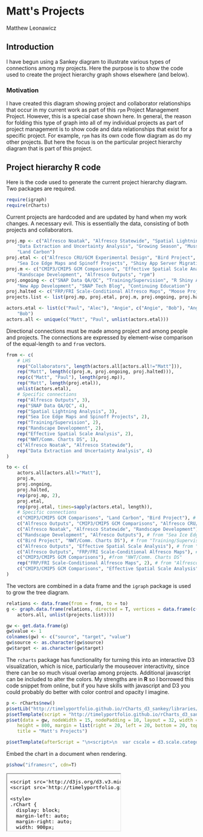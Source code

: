 # Matt's Projects
Matthew Leonawicz  




## Introduction
I have begun using a Sankey diagram to illustrate various types of connections among my projects.
Here the purpose is to show the code used to create the project hierarchy graph shows elsewhere (and below).

### Motivation
I have created this diagram showing project and collaborator relationships that occur in my current work as part of this `rpm` Project Management Project.
However, this is a special case shown here.
In general, the reason for folding this type of graph into all of my individual projects as part of project management
is to show code and data relationships that exist for a specific project.
For example, `rpm` has its own code flow diagram as do my other projects.
But here the focus is on the particular project hierarchy diagram that is part of this project.

## Project hierarchy **R** code
Here is the code used to generate the current project hierarchy diagram.
Two packages are required.


```r
require(igraph)
require(rCharts)
```

Current projects are hardcoded and are updated by hand when my work changes. A necessary evil.
This is essentially the data, consisting of both projects and collaborators.


```r
proj.mp <- c("Alfresco Noatak", "Alfresco Statewide", "Spatial Lightning Analysis", 
    "Data Extraction and Uncertainty Analysis", "Growing Season", "Mussel Project", 
    "Land Carbon")
proj.etal <- c("Alfresco CRU/GCM Experimental Design", "Bird Project", "NWT/Comm. Charts DS", 
    "Sea Ice Edge Maps and Spinoff Projects", "Shiny App Server Migration")
proj.m <- c("CMIP3/CMIP5 GCM Comparisons", "Effective Spatial Scale Analysis", 
    "Randscape Development", "Alfresco Outputs", "rpm")
proj.ongoing <- c("SNAP Data QA/QC", "Training/Supervision", "R Shiny Apps General Maintenance", 
    "New App Development", "SNAP Tech Blog", "Continuing Education")
proj.halted <- c("FRP/FRI Scale-Conditional Alfresco Maps", "Moose Project")
projects.list <- list(proj.mp, proj.etal, proj.m, proj.ongoing, proj.halted)
```


```r
actors.etal <- list(c("Paul", "Alec"), "Angie", c("Angie", "Bob"), "Angie", 
    "Bob")
actors.all <- unique(c("Matt", "Paul", unlist(actors.etal)))
```

Directional connections must be made among project and among people and projects.
The connections are expressed by element-wise comparison of the equal-length `to` and `from` vectors.


```r
from <- c(
	# LHS
	rep("Collaborators", length(actors.all[actors.all!="Matt"])),
	rep("Matt", length(c(proj.m, proj.ongoing, proj.halted))),
	rep(c("Matt", "Paul"), length(proj.mp)),
	rep("Matt", length(proj.etal)),
	unlist(actors.etal),
	# Specific connections
	rep("Alfresco Outputs", 3),
	rep("SNAP Data QA/QC", 4),
	rep("Spatial Lightning Analysis", 3),
	rep("Sea Ice Edge Maps and Spinoff Projects", 2),
	rep("Training/Supervision", 2),
	rep("Randscape Development", 2),
	rep("Effective Spatial Scale Analysis", 2),
	rep("NWT/Comm. Charts DS", 1),
	c("Alfresco Noatak", "Alfresco Statewide"),
	rep("Data Extraction and Uncertainty Analysis", 4)
)

to <- c(
	actors.all[actors.all!="Matt"],
	proj.m,
	proj.ongoing,
	proj.halted,
	rep(proj.mp, 2),
	proj.etal,
	rep(proj.etal, times=sapply(actors.etal, length)),
	# Specific connections
	c("CMIP3/CMIP5 GCM Comparisons", "Land Carbon", "Bird Project"), # from "Alfresco Outputs"
	c("Alfresco Outputs", "CMIP3/CMIP5 GCM Comparisons", "Alfresco CRU/GCM Experimental Design", "NWT/Comm. Charts DS"), # from "SNAP Data QA/QC"
	c("Alfresco Noatak", "Alfresco Statewide", "Randscape Development"), # from "Spatial Lightning Analysis
	c("Randscape Development", "Alfresco Outputs"), # from "Sea Ice Edge Maps and Spinoff Projects"
	c("Bird Project", "NWT/Comm. Charts DS"), # from "Training/Supervision"
	c("Alfresco Outputs", "Effective Spatial Scale Analysis"), # from "Randscape Development
	c("Alfresco Outputs", "FRP/FRI Scale-Conditional Alfresco Maps"), # from "Effective Spatial Scale Analysis"
	c("CMIP3/CMIP5 GCM Comparisons"), #from "NWT/Comm. Charts DS"
	rep("FRP/FRI Scale-Conditional Alfresco Maps", 2), # from "Alfresco Noatak", "Alfresco Statewide"
	c("CMIP3/CMIP5 GCM Comparisons", "Effective Spatial Scale Analysis", "Randscape Development", "Alfresco Outputs") # from "Data Extraction and Uncertainty Analysis"
)
```

The vectors are combined in a data frame and the `igraph` package is used to grow the tree diagram.


```r
relations <- data.frame(from = from, to = to)
g <- graph.data.frame(relations, directed = T, vertices = data.frame(c("Collaborators", 
    actors.all, unlist(projects.list))))

gw <- get.data.frame(g)
gw$value <- 1
colnames(gw) <- c("source", "target", "value")
gw$source <- as.character(gw$source)
gw$target <- as.character(gw$target)
```

The `rcharts` package has functionality for turning this into an interactive D3 visualization,
which is nice, particularly the mouseover interactivity, since there can be so much visual overlap among projects.
Additional javascript can be included to alter the colors.
My strengths are in **R** so I borrowed this code snippet from online,
but if you have skills with javascript and D3 you could probably do better with color control and opacity I imagine.


```r
p <- rCharts$new()
p$setLib("http://timelyportfolio.github.io/rCharts_d3_sankey/libraries/widgets/d3_sankey")
p$setTemplate(script = "http://timelyportfolio.github.io/rCharts_d3_sankey/libraries/widgets/d3_sankey/layouts/chart.html")
p$set(data = gw, nodeWidth = 15, nodePadding = 10, layout = 32, width = 900, 
    height = 800, margin = list(right = 20, left = 20, bottom = 20, top = 20), 
    title = "Matt's Projects")

p$setTemplate(afterScript = "\n<script>\n  var cscale = d3.scale.category20b();\n  d3.selectAll('#{{ chartId }} svg path.link')\n    .style('stroke', function(d){\n      return cscale(d.source.name);\n    })\n  d3.selectAll('#{{ chartId }} svg .node rect')\n    .style('fill', function(d){\n      return cscale(d.name)\n    })\n    .style('stroke', 'none')\n</script>\n")
```

Embed the chart in a document when rendering.


```r
p$show("iframesrc", cdn=T)
```

<iframe srcdoc=' &lt;!doctype HTML&gt;
&lt;meta charset = &#039;utf-8&#039;&gt;
&lt;html&gt;
  &lt;head&gt;
    &lt;link rel=&#039;stylesheet&#039; href=&#039;http://timelyportfolio.github.io/rCharts_d3_sankey/css/sankey.css&#039;&gt;
    
    &lt;script src=&#039;http://d3js.org/d3.v3.min.js&#039; type=&#039;text/javascript&#039;&gt;&lt;/script&gt;
    &lt;script src=&#039;http://timelyportfolio.github.io/rCharts_d3_sankey/js/sankey.js&#039; type=&#039;text/javascript&#039;&gt;&lt;/script&gt;
    
    &lt;style&gt;
    .rChart {
      display: block;
      margin-left: auto; 
      margin-right: auto;
      width: 900px;
      height: 800px;
    }  
    &lt;/style&gt;
    
  &lt;/head&gt;
  &lt;body &gt;
    
    &lt;div id = &#039;chart4507ded4892&#039; class = &#039;rChart d3_sankey&#039;&gt;&lt;/div&gt;    
    ï»¿&lt;!--Attribution:
Mike Bostock https://github.com/d3/d3-plugins/tree/master/sankey
Mike Bostock http://bost.ocks.org/mike/sankey/
--&gt;

&lt;script&gt;
(function(){
var params = {
 &quot;dom&quot;: &quot;chart4507ded4892&quot;,
&quot;width&quot;:    900,
&quot;height&quot;:    800,
&quot;data&quot;: {
 &quot;source&quot;: [ &quot;Collaborators&quot;, &quot;Collaborators&quot;, &quot;Collaborators&quot;, &quot;Collaborators&quot;, &quot;Matt&quot;, &quot;Matt&quot;, &quot;Matt&quot;, &quot;Matt&quot;, &quot;Matt&quot;, &quot;Matt&quot;, &quot;Matt&quot;, &quot;Matt&quot;, &quot;Matt&quot;, &quot;Matt&quot;, &quot;Matt&quot;, &quot;Matt&quot;, &quot;Matt&quot;, &quot;Matt&quot;, &quot;Paul&quot;, &quot;Matt&quot;, &quot;Paul&quot;, &quot;Matt&quot;, &quot;Paul&quot;, &quot;Matt&quot;, &quot;Paul&quot;, &quot;Matt&quot;, &quot;Paul&quot;, &quot;Matt&quot;, &quot;Paul&quot;, &quot;Matt&quot;, &quot;Paul&quot;, &quot;Matt&quot;, &quot;Matt&quot;, &quot;Matt&quot;, &quot;Matt&quot;, &quot;Matt&quot;, &quot;Paul&quot;, &quot;Alec&quot;, &quot;Angie&quot;, &quot;Angie&quot;, &quot;Bob&quot;, &quot;Angie&quot;, &quot;Bob&quot;, &quot;Alfresco Outputs&quot;, &quot;Alfresco Outputs&quot;, &quot;Alfresco Outputs&quot;, &quot;SNAP Data QA/QC&quot;, &quot;SNAP Data QA/QC&quot;, &quot;SNAP Data QA/QC&quot;, &quot;SNAP Data QA/QC&quot;, &quot;Spatial Lightning Analysis&quot;, &quot;Spatial Lightning Analysis&quot;, &quot;Spatial Lightning Analysis&quot;, &quot;Sea Ice Edge Maps and Spinoff Projects&quot;, &quot;Sea Ice Edge Maps and Spinoff Projects&quot;, &quot;Training/Supervision&quot;, &quot;Training/Supervision&quot;, &quot;Randscape Development&quot;, &quot;Randscape Development&quot;, &quot;Effective Spatial Scale Analysis&quot;, &quot;Effective Spatial Scale Analysis&quot;, &quot;NWT/Comm. Charts DS&quot;, &quot;Alfresco Noatak&quot;, &quot;Alfresco Statewide&quot;, &quot;Data Extraction and Uncertainty Analysis&quot;, &quot;Data Extraction and Uncertainty Analysis&quot;, &quot;Data Extraction and Uncertainty Analysis&quot;, &quot;Data Extraction and Uncertainty Analysis&quot; ],
&quot;target&quot;: [ &quot;Paul&quot;, &quot;Alec&quot;, &quot;Angie&quot;, &quot;Bob&quot;, &quot;CMIP3/CMIP5 GCM Comparisons&quot;, &quot;Effective Spatial Scale Analysis&quot;, &quot;Randscape Development&quot;, &quot;Alfresco Outputs&quot;, &quot;rpm&quot;, &quot;SNAP Data QA/QC&quot;, &quot;Training/Supervision&quot;, &quot;R Shiny Apps General Maintenance&quot;, &quot;New App Development&quot;, &quot;SNAP Tech Blog&quot;, &quot;Continuing Education&quot;, &quot;FRP/FRI Scale-Conditional Alfresco Maps&quot;, &quot;Moose Project&quot;, &quot;Alfresco Noatak&quot;, &quot;Alfresco Statewide&quot;, &quot;Spatial Lightning Analysis&quot;, &quot;Data Extraction and Uncertainty Analysis&quot;, &quot;Growing Season&quot;, &quot;Mussel Project&quot;, &quot;Land Carbon&quot;, &quot;Alfresco Noatak&quot;, &quot;Alfresco Statewide&quot;, &quot;Spatial Lightning Analysis&quot;, &quot;Data Extraction and Uncertainty Analysis&quot;, &quot;Growing Season&quot;, &quot;Mussel Project&quot;, &quot;Land Carbon&quot;, &quot;Alfresco CRU/GCM Experimental Design&quot;, &quot;Bird Project&quot;, &quot;NWT/Comm. Charts DS&quot;, &quot;Sea Ice Edge Maps and Spinoff Projects&quot;, &quot;Shiny App Server Migration&quot;, &quot;Alfresco CRU/GCM Experimental Design&quot;, &quot;Alfresco CRU/GCM Experimental Design&quot;, &quot;Bird Project&quot;, &quot;NWT/Comm. Charts DS&quot;, &quot;NWT/Comm. Charts DS&quot;, &quot;Sea Ice Edge Maps and Spinoff Projects&quot;, &quot;Shiny App Server Migration&quot;, &quot;CMIP3/CMIP5 GCM Comparisons&quot;, &quot;Land Carbon&quot;, &quot;Bird Project&quot;, &quot;Alfresco Outputs&quot;, &quot;CMIP3/CMIP5 GCM Comparisons&quot;, &quot;Alfresco CRU/GCM Experimental Design&quot;, &quot;NWT/Comm. Charts DS&quot;, &quot;Alfresco Noatak&quot;, &quot;Alfresco Statewide&quot;, &quot;Randscape Development&quot;, &quot;Randscape Development&quot;, &quot;Alfresco Outputs&quot;, &quot;Bird Project&quot;, &quot;NWT/Comm. Charts DS&quot;, &quot;Alfresco Outputs&quot;, &quot;Effective Spatial Scale Analysis&quot;, &quot;Alfresco Outputs&quot;, &quot;FRP/FRI Scale-Conditional Alfresco Maps&quot;, &quot;CMIP3/CMIP5 GCM Comparisons&quot;, &quot;FRP/FRI Scale-Conditional Alfresco Maps&quot;, &quot;FRP/FRI Scale-Conditional Alfresco Maps&quot;, &quot;CMIP3/CMIP5 GCM Comparisons&quot;, &quot;Effective Spatial Scale Analysis&quot;, &quot;Randscape Development&quot;, &quot;Alfresco Outputs&quot; ],
&quot;value&quot;: [      1,      1,      1,      1,      1,      1,      1,      1,      1,      1,      1,      1,      1,      1,      1,      1,      1,      1,      1,      1,      1,      1,      1,      1,      1,      1,      1,      1,      1,      1,      1,      1,      1,      1,      1,      1,      1,      1,      1,      1,      1,      1,      1,      1,      1,      1,      1,      1,      1,      1,      1,      1,      1,      1,      1,      1,      1,      1,      1,      1,      1,      1,      1,      1,      1,      1,      1,      1 ] 
},
&quot;nodeWidth&quot;:     15,
&quot;nodePadding&quot;:     10,
&quot;layout&quot;:     32,
&quot;margin&quot;: {
 &quot;right&quot;:     20,
&quot;left&quot;:     20,
&quot;bottom&quot;:     20,
&quot;top&quot;:     20 
},
&quot;title&quot;: &quot;Matt&#039;s Projects&quot;,
&quot;id&quot;: &quot;chart4507ded4892&quot; 
};

params.units ? units = &quot; &quot; + params.units : units = &quot;&quot;;

//hard code these now but eventually make available
var formatNumber = d3.format(&quot;0,.0f&quot;),    // zero decimal places
    format = function(d) { return formatNumber(d) + units; },
    color = d3.scale.category20();

if(params.labelFormat){
  formatNumber = d3.format(&quot;.2%&quot;);
}

var svg = d3.select(&#039;#&#039; + params.id).append(&quot;svg&quot;)
    .attr(&quot;width&quot;, params.width)
    .attr(&quot;height&quot;, params.height);
    
var sankey = d3.sankey()
    .nodeWidth(params.nodeWidth)
    .nodePadding(params.nodePadding)
    .layout(params.layout)
    .size([params.width,params.height]);
    
var path = sankey.link();
    
var data = params.data,
    links = [],
    nodes = [];
    
//get all source and target into nodes
//will reduce to unique in the next step
//also get links in object form
data.source.forEach(function (d, i) {
    nodes.push({ &quot;name&quot;: data.source[i] });
    nodes.push({ &quot;name&quot;: data.target[i] });
    links.push({ &quot;source&quot;: data.source[i], &quot;target&quot;: data.target[i], &quot;value&quot;: +data.value[i] });
}); 

//now get nodes based on links data
//thanks Mike Bostock https://groups.google.com/d/msg/d3-js/pl297cFtIQk/Eso4q_eBu1IJ
//this handy little function returns only the distinct / unique nodes
nodes = d3.keys(d3.nest()
                .key(function (d) { return d.name; })
                .map(nodes));

//it appears d3 with force layout wants a numeric source and target
//so loop through each link replacing the text with its index from node
links.forEach(function (d, i) {
    links[i].source = nodes.indexOf(links[i].source);
    links[i].target = nodes.indexOf(links[i].target);
});

//now loop through each nodes to make nodes an array of objects rather than an array of strings
nodes.forEach(function (d, i) {
    nodes[i] = { &quot;name&quot;: d };
});

sankey
  .nodes(nodes)
  .links(links)
  .layout(params.layout);
  
var link = svg.append(&quot;g&quot;).selectAll(&quot;.link&quot;)
  .data(links)
.enter().append(&quot;path&quot;)
  .attr(&quot;class&quot;, &quot;link&quot;)
  .attr(&quot;d&quot;, path)
  .style(&quot;stroke-width&quot;, function (d) { return Math.max(1, d.dy); })
  .sort(function (a, b) { return b.dy - a.dy; });

link.append(&quot;title&quot;)
  .text(function (d) { return d.source.name + &quot; â†’ &quot; + d.target.name + &quot;\n&quot; + format(d.value); });

var node = svg.append(&quot;g&quot;).selectAll(&quot;.node&quot;)
  .data(nodes)
.enter().append(&quot;g&quot;)
  .attr(&quot;class&quot;, &quot;node&quot;)
  .attr(&quot;transform&quot;, function (d) { return &quot;translate(&quot; + d.x + &quot;,&quot; + d.y + &quot;)&quot;; })
.call(d3.behavior.drag()
  .origin(function (d) { return d; })
  .on(&quot;dragstart&quot;, function () { this.parentNode.appendChild(this); })
  .on(&quot;drag&quot;, dragmove));

node.append(&quot;rect&quot;)
  .attr(&quot;height&quot;, function (d) { return d.dy; })
  .attr(&quot;width&quot;, sankey.nodeWidth())
  .style(&quot;fill&quot;, function (d) { return d.color = color(d.name.replace(/ .*/, &quot;&quot;)); })
  .style(&quot;stroke&quot;, function (d) { return d3.rgb(d.color).darker(2); })
.append(&quot;title&quot;)
  .text(function (d) { return d.name + &quot;\n&quot; + format(d.value); });

node.append(&quot;text&quot;)
  .attr(&quot;x&quot;, -6)
  .attr(&quot;y&quot;, function (d) { return d.dy / 2; })
  .attr(&quot;dy&quot;, &quot;.35em&quot;)
  .attr(&quot;text-anchor&quot;, &quot;end&quot;)
  .attr(&quot;transform&quot;, null)
  .text(function (d) { return d.name; })
.filter(function (d) { return d.x &lt; params.width / 2; })
  .attr(&quot;x&quot;, 6 + sankey.nodeWidth())
  .attr(&quot;text-anchor&quot;, &quot;start&quot;);

// the function for moving the nodes
  function dragmove(d) {
    d3.select(this).attr(&quot;transform&quot;, 
        &quot;translate(&quot; + (
                   d.x = Math.max(0, Math.min(params.width - d.dx, d3.event.x))
                ) + &quot;,&quot; + (
                   d.y = Math.max(0, Math.min(params.height - d.dy, d3.event.y))
                ) + &quot;)&quot;);
        sankey.relayout();
        link.attr(&quot;d&quot;, path);
  }
})();
&lt;/script&gt;
    
    
    &lt;script&gt;
      var cscale = d3.scale.category20b();
      d3.selectAll(&#039;#chart4507ded4892 svg path.link&#039;)
        .style(&#039;stroke&#039;, function(d){
          return cscale(d.source.name);
        })
      d3.selectAll(&#039;#chart4507ded4892 svg .node rect&#039;)
        .style(&#039;fill&#039;, function(d){
          return cscale(d.name)
        })
        .style(&#039;stroke&#039;, &#039;none&#039;)
    &lt;/script&gt;
        
  &lt;/body&gt;
&lt;/html&gt; ' scrolling='no' frameBorder='0' seamless class='rChart  http://timelyportfolio.github.io/rCharts_d3_sankey/libraries/widgets/d3_sankey  ' id='iframe-chart4507ded4892'> </iframe>
 <style>iframe.rChart{ width: 100%; height: 400px;}</style>
<style>iframe.rChart{ width: 100%; height: 840px;}</style>

